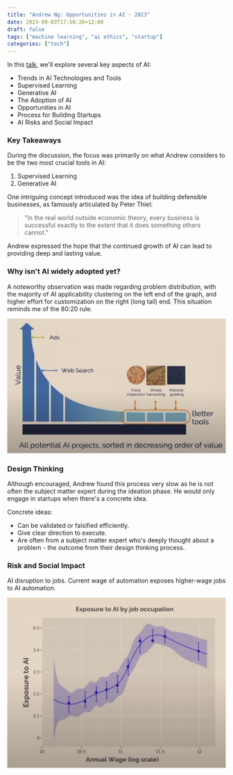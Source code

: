 ```yaml
---
title: "Andrew Ng: Opportunities in AI - 2023"
date: 2023-09-03T17:58:26+12:00
draft: false
tags: ["machine learning", "ai ethics", "startup"]
categories: ["tech"]
---
```


In this [talk](https://www.youtube.com/watch?v=5p248yoa3oE), we'll explore several key aspects of AI:

- Trends in AI Technologies and Tools
- Supervised Learning
- Generative AI
- The Adoption of AI
- Opportunities in AI
- Process for Building Startups
- AI Risks and Social Impact

### Key Takeaways

During the discussion, the focus was primarily on what Andrew considers to be the two most crucial tools in AI:

1. Supervised Learning
2. Generative AI

One intriguing concept introduced was the idea of building defensible businesses, as famously articulated by Peter Thiel:

> "In the real world outside economic theory, every business is successful exactly to the extent that it does something others cannot."

Andrew expressed the hope that the continued growth of AI can lead to providing deep and lasting value.

### Why isn't AI widely adopted yet?

A noteworthy observation was made regarding problem distribution, with the majority of AI applicability clustering on the left end of the graph, and higher effort for customization on the right (long tail) end. This situation reminds me of the 80:20 rule.

![Alt text](/content/posts/image-1.png)

### Design Thinking

Although encouraged, Andrew found this process very slow as he is not often the subject matter expert during the ideation phase. He would only engage in startups when there's a concrete idea.

Concrete ideas:
- Can be validated or falsified efficiently.
- Give clear direction to execute.
- Are often from a subject matter expert who's deeply thought about a problem - the outcome from their design thinking process.

### Risk and Social Impact

AI disruption to jobs. Current wage of automation exposes higher-wage jobs to AI automation.

![Alt text](image.png)